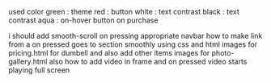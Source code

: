 
used color 
green : theme
red : button
white : text contrast
black : text contrast
aqua : on-hover button on purchase



i should add smooth-scroll on pressing appropriate navbar
how to make link from a on pressed goes to section smoothly using css and html
images for pricing.html for dumbell and also add other items
images for photo-gallery.html also how to add video in frame and on pressed video starts playing full screen

